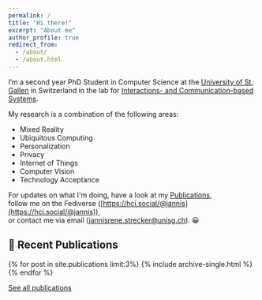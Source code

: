 ```yaml
---
permalink: /
title: "Hi there!"
excerpt: "About me"
author_profile: true
redirect_from: 
  - /about/
  - /about.html
---
```


I’m a second year PhD Student in Computer Science at the [University of St. Gallen](https://unisg.ch) in Switzerland in the lab for [Interactions- and Communication-based Systems](https://interactions.ics.unisg.ch). 

My research is a combination of the following areas:
- Mixed Reality
- Ubiquitous Computing
- Personalization
- Privacy
- Internet of Things
- Computer Vision
- Technology Acceptance


For updates on what I'm doing, have a look at my [Publications](./publications), \
follow me on the Fediverse ([https://hci.social/@jannis](https://hci.social/@jannis)), \
or contact me via email ([jannisrene.strecker@unisg.ch](mailto:jannisrene.strecker@unisg.ch)). 😀


## 📑 Recent Publications

{% for post in site.publications limit:3%}
  {% include archive-single.html %}
{% endfor %}

<a href="./publications" target="_blank" class="btn btn--light text-decoration-none">See all publications</a>